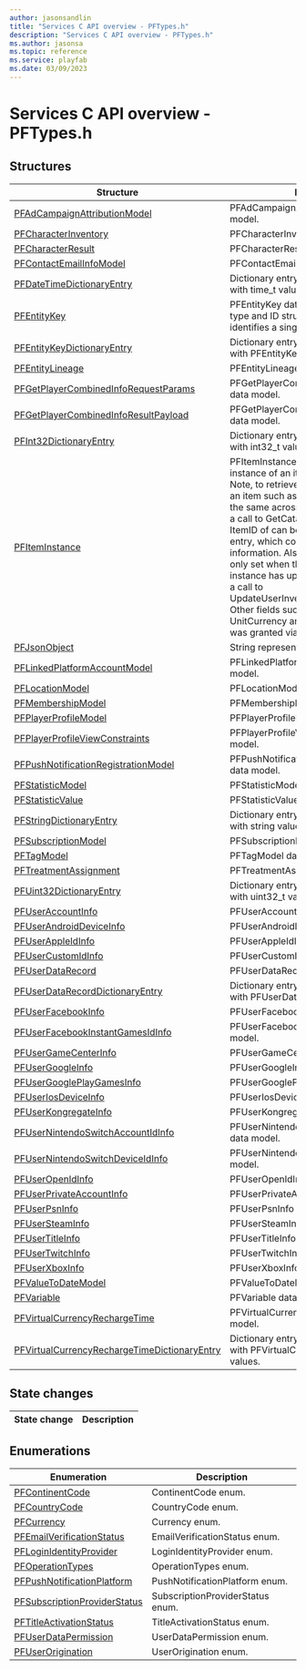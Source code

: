```yaml
---
author: jasonsandlin
title: "Services C API overview - PFTypes.h"
description: "Services C API overview - PFTypes.h"
ms.author: jasonsa
ms.topic: reference
ms.service: playfab
ms.date: 03/09/2023
---
```


# Services C API overview - PFTypes.h

  
## Structures  

| Structure | Description |  
| --- | --- |  
| [PFAdCampaignAttributionModel](structs/pfadcampaignattributionmodel.md) | PFAdCampaignAttributionModel data model. |  
| [PFCharacterInventory](structs/pfcharacterinventory.md) | PFCharacterInventory data model. |  
| [PFCharacterResult](structs/pfcharacterresult.md) | PFCharacterResult data model. |  
| [PFContactEmailInfoModel](structs/pfcontactemailinfomodel.md) | PFContactEmailInfoModel data model. |  
| [PFDateTimeDictionaryEntry](structs/pfdatetimedictionaryentry.md) | Dictionary entry for an associative array with time_t values. |  
| [PFEntityKey](structs/pfentitykey-c.md) | PFEntityKey data model. Combined entity type and ID structure which uniquely identifies a single entity. |  
| [PFEntityKeyDictionaryEntry](structs/pfentitykeydictionaryentry.md) | Dictionary entry for an associative array with PFEntityKey values. |  
| [PFEntityLineage](structs/pfentitylineage.md) | PFEntityLineage data model. |  
| [PFGetPlayerCombinedInfoRequestParams](structs/pfgetplayercombinedinforequestparams.md) | PFGetPlayerCombinedInfoRequestParams data model. |  
| [PFGetPlayerCombinedInfoResultPayload](structs/pfgetplayercombinedinforesultpayload.md) | PFGetPlayerCombinedInfoResultPayload data model. |  
| [PFInt32DictionaryEntry](structs/pfint32dictionaryentry.md) | Dictionary entry for an associative array with int32_t values. |  
| [PFItemInstance](structs/pfiteminstance.md) | PFItemInstance data model. A unique instance of an item in a user's inventory. Note, to retrieve additional information for an item such as Tags, Description that are the same across all instances of the item, a call to GetCatalogItems is required. The ItemID of can be matched to a catalog entry, which contains the additional information. Also note that Custom Data is only set when the User's specific instance has updated the CustomData via a call to UpdateUserInventoryItemCustomData. Other fields such as UnitPrice and UnitCurrency are only set when the item was granted via a purchase. |  
| [PFJsonObject](structs/pfjsonobject.md) | String representation of a Json Object |  
| [PFLinkedPlatformAccountModel](structs/pflinkedplatformaccountmodel.md) | PFLinkedPlatformAccountModel data model. |  
| [PFLocationModel](structs/pflocationmodel.md) | PFLocationModel data model. |  
| [PFMembershipModel](structs/pfmembershipmodel.md) | PFMembershipModel data model. |  
| [PFPlayerProfileModel](structs/pfplayerprofilemodel.md) | PFPlayerProfileModel data model. |  
| [PFPlayerProfileViewConstraints](structs/pfplayerprofileviewconstraints.md) | PFPlayerProfileViewConstraints data model. |  
| [PFPushNotificationRegistrationModel](structs/pfpushnotificationregistrationmodel.md) | PFPushNotificationRegistrationModel data model. |  
| [PFStatisticModel](structs/pfstatisticmodel.md) | PFStatisticModel data model. |  
| [PFStatisticValue](structs/pfstatisticvalue.md) | PFStatisticValue data model. |  
| [PFStringDictionaryEntry](structs/pfstringdictionaryentry.md) | Dictionary entry for an associative array with string values. |  
| [PFSubscriptionModel](structs/pfsubscriptionmodel.md) | PFSubscriptionModel data model. |  
| [PFTagModel](structs/pftagmodel.md) | PFTagModel data model. |  
| [PFTreatmentAssignment](structs/pftreatmentassignment.md) | PFTreatmentAssignment data model. |  
| [PFUint32DictionaryEntry](structs/pfuint32dictionaryentry.md) | Dictionary entry for an associative array with uint32_t values. |  
| [PFUserAccountInfo](structs/pfuseraccountinfo.md) | PFUserAccountInfo data model. |  
| [PFUserAndroidDeviceInfo](structs/pfuserandroiddeviceinfo.md) | PFUserAndroidDeviceInfo data model. |  
| [PFUserAppleIdInfo](structs/pfuserappleidinfo.md) | PFUserAppleIdInfo data model. |  
| [PFUserCustomIdInfo](structs/pfusercustomidinfo.md) | PFUserCustomIdInfo data model. |  
| [PFUserDataRecord](structs/pfuserdatarecord.md) | PFUserDataRecord data model. |  
| [PFUserDataRecordDictionaryEntry](structs/pfuserdatarecorddictionaryentry.md) | Dictionary entry for an associative array with PFUserDataRecord values. |  
| [PFUserFacebookInfo](structs/pfuserfacebookinfo.md) | PFUserFacebookInfo data model. |  
| [PFUserFacebookInstantGamesIdInfo](structs/pfuserfacebookinstantgamesidinfo.md) | PFUserFacebookInstantGamesIdInfo data model. |  
| [PFUserGameCenterInfo](structs/pfusergamecenterinfo.md) | PFUserGameCenterInfo data model. |  
| [PFUserGoogleInfo](structs/pfusergoogleinfo.md) | PFUserGoogleInfo data model. |  
| [PFUserGooglePlayGamesInfo](structs/pfusergoogleplaygamesinfo.md) | PFUserGooglePlayGamesInfo data model. |  
| [PFUserIosDeviceInfo](structs/pfuseriosdeviceinfo.md) | PFUserIosDeviceInfo data model. |  
| [PFUserKongregateInfo](structs/pfuserkongregateinfo.md) | PFUserKongregateInfo data model. |  
| [PFUserNintendoSwitchAccountIdInfo](structs/pfusernintendoswitchaccountidinfo.md) | PFUserNintendoSwitchAccountIdInfo data model. |  
| [PFUserNintendoSwitchDeviceIdInfo](structs/pfusernintendoswitchdeviceidinfo.md) | PFUserNintendoSwitchDeviceIdInfo data model. |  
| [PFUserOpenIdInfo](structs/pfuseropenidinfo.md) | PFUserOpenIdInfo data model. |  
| [PFUserPrivateAccountInfo](structs/pfuserprivateaccountinfo.md) | PFUserPrivateAccountInfo data model. |  
| [PFUserPsnInfo](structs/pfuserpsninfo.md) | PFUserPsnInfo data model. |  
| [PFUserSteamInfo](structs/pfusersteaminfo.md) | PFUserSteamInfo data model. |  
| [PFUserTitleInfo](structs/pfusertitleinfo.md) | PFUserTitleInfo data model. |  
| [PFUserTwitchInfo](structs/pfusertwitchinfo.md) | PFUserTwitchInfo data model. |  
| [PFUserXboxInfo](structs/pfuserxboxinfo.md) | PFUserXboxInfo data model. |  
| [PFValueToDateModel](structs/pfvaluetodatemodel.md) | PFValueToDateModel data model. |  
| [PFVariable](structs/pfvariable.md) | PFVariable data model. |  
| [PFVirtualCurrencyRechargeTime](structs/pfvirtualcurrencyrechargetime.md) | PFVirtualCurrencyRechargeTime data model. |  
| [PFVirtualCurrencyRechargeTimeDictionaryEntry](structs/pfvirtualcurrencyrechargetimedictionaryentry.md) | Dictionary entry for an associative array with PFVirtualCurrencyRechargeTime values. |  
  
## State changes  
  
| State change | Description |  
| --- | --- |  
  
## Enumerations  

| Enumeration | Description |  
| --- | --- |  
| [PFContinentCode](enums/pfcontinentcode.md) | ContinentCode enum.|  
| [PFCountryCode](enums/pfcountrycode.md) | CountryCode enum.|  
| [PFCurrency](enums/pfcurrency.md) | Currency enum.|  
| [PFEmailVerificationStatus](enums/pfemailverificationstatus.md) | EmailVerificationStatus enum.|  
| [PFLoginIdentityProvider](enums/pfloginidentityprovider.md) | LoginIdentityProvider enum.|  
| [PFOperationTypes](enums/pfoperationtypes.md) | OperationTypes enum.|  
| [PFPushNotificationPlatform](enums/pfpushnotificationplatform.md) | PushNotificationPlatform enum.|  
| [PFSubscriptionProviderStatus](enums/pfsubscriptionproviderstatus.md) | SubscriptionProviderStatus enum.|  
| [PFTitleActivationStatus](enums/pftitleactivationstatus.md) | TitleActivationStatus enum.|  
| [PFUserDataPermission](enums/pfuserdatapermission.md) | UserDataPermission enum.|  
| [PFUserOrigination](enums/pfuserorigination.md) | UserOrigination enum.|  
